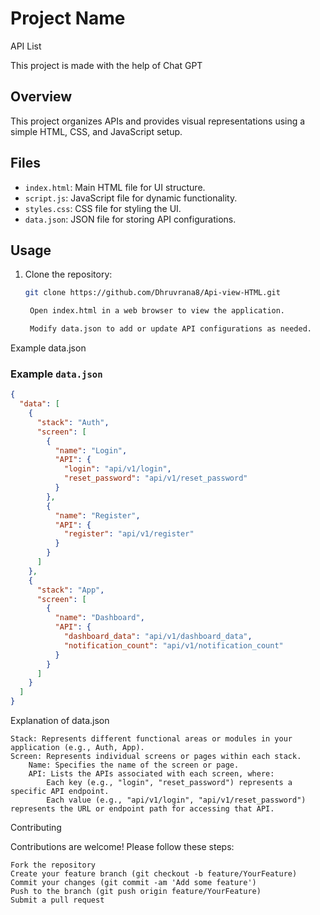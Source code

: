 # Project Name

API List

This project is made with the help of Chat GPT

## Overview

This project organizes APIs and provides visual representations using a simple HTML, CSS, and JavaScript setup.

## Files

- `index.html`: Main HTML file for UI structure.
- `script.js`: JavaScript file for dynamic functionality.
- `styles.css`: CSS file for styling the UI.
- `data.json`: JSON file for storing API configurations.

## Usage

1. Clone the repository:

   ```bash
   git clone https://github.com/Dhruvrana8/Api-view-HTML.git

    Open index.html in a web browser to view the application.

    Modify data.json to add or update API configurations as needed.
   ```

Example data.json

### Example `data.json`

```json
{
  "data": [
    {
      "stack": "Auth",
      "screen": [
        {
          "name": "Login",
          "API": {
            "login": "api/v1/login",
            "reset_password": "api/v1/reset_password"
          }
        },
        {
          "name": "Register",
          "API": {
            "register": "api/v1/register"
          }
        }
      ]
    },
    {
      "stack": "App",
      "screen": [
        {
          "name": "Dashboard",
          "API": {
            "dashboard_data": "api/v1/dashboard_data",
            "notification_count": "api/v1/notification_count"
          }
        }
      ]
    }
  ]
}
```

Explanation of data.json

    Stack: Represents different functional areas or modules in your application (e.g., Auth, App).
    Screen: Represents individual screens or pages within each stack.
        Name: Specifies the name of the screen or page.
        API: Lists the APIs associated with each screen, where:
            Each key (e.g., "login", "reset_password") represents a specific API endpoint.
            Each value (e.g., "api/v1/login", "api/v1/reset_password") represents the URL or endpoint path for accessing that API.

Contributing

Contributions are welcome! Please follow these steps:

    Fork the repository
    Create your feature branch (git checkout -b feature/YourFeature)
    Commit your changes (git commit -am 'Add some feature')
    Push to the branch (git push origin feature/YourFeature)
    Submit a pull request
